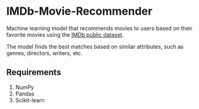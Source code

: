 # IMDb-Movie-Recommender
Machine learning model that recommends movies to users based on their favorite movies using the [IMDb public dataset](https://www.imdb.com/interfaces/).

The model finds the best matches based on similar attributes, such as genres, directors, writers, etc.

## Requirements
1. NumPy
2. Pandas
3. Scikit-learn
